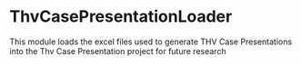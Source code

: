 # ThvCasePresentationLoader
This module loads the excel files used to generate THV Case Presentations into the Thv Case Presentation project for future research